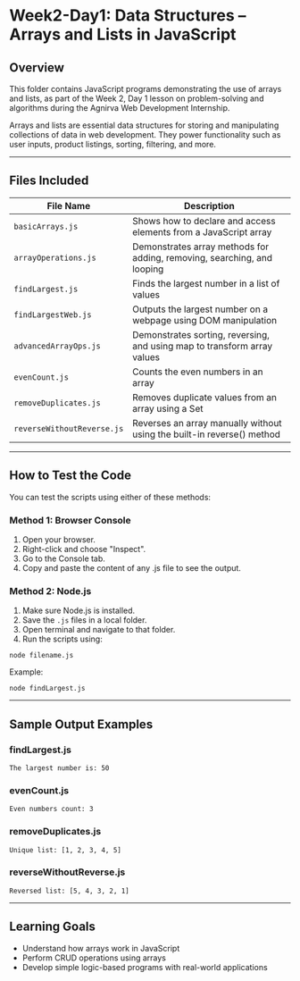 
# Week2-Day1: Data Structures – Arrays and Lists in JavaScript

## Overview
This folder contains JavaScript programs demonstrating the use of arrays and lists, as part of the Week 2, Day 1 lesson on problem-solving and algorithms during the Agnirva Web Development Internship.

Arrays and lists are essential data structures for storing and manipulating collections of data in web development. They power functionality such as user inputs, product listings, sorting, filtering, and more.

---

## Files Included

| File Name                  | Description |
|---------------------------|-------------|
| `basicArrays.js`          | Shows how to declare and access elements from a JavaScript array |
| `arrayOperations.js`      | Demonstrates array methods for adding, removing, searching, and looping |
| `findLargest.js`          | Finds the largest number in a list of values |
| `findLargestWeb.js`       | Outputs the largest number on a webpage using DOM manipulation |
| `advancedArrayOps.js`     | Demonstrates sorting, reversing, and using map to transform array values |
| `evenCount.js`            | Counts the even numbers in an array |
| `removeDuplicates.js`     | Removes duplicate values from an array using a Set |
| `reverseWithoutReverse.js`| Reverses an array manually without using the built-in reverse() method |

---

## How to Test the Code

You can test the scripts using either of these methods:

### Method 1: Browser Console
1. Open your browser.
2. Right-click and choose "Inspect".
3. Go to the Console tab.
4. Copy and paste the content of any .js file to see the output.

### Method 2: Node.js
1. Make sure Node.js is installed.
2. Save the `.js` files in a local folder.
3. Open terminal and navigate to that folder.
4. Run the scripts using:

```
node filename.js
```

Example:
```
node findLargest.js
```

---

## Sample Output Examples

### findLargest.js
```
The largest number is: 50
```

### evenCount.js
```
Even numbers count: 3
```

### removeDuplicates.js
```
Unique list: [1, 2, 3, 4, 5]
```

### reverseWithoutReverse.js
```
Reversed list: [5, 4, 3, 2, 1]
```

---

## Learning Goals

- Understand how arrays work in JavaScript
- Perform CRUD operations using arrays
- Develop simple logic-based programs with real-world applications
